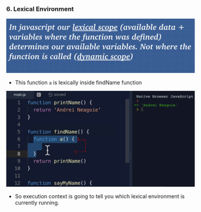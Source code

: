 ### 6. Lexical Environment

![alt text](<images used/Lexical Environment-1.png>)

- This function `a` is lexically inside findName function

![alt text](<images used/Lexical Environment-2.png>)

- So execution context is going to tell you which lexical environment is currently running.
